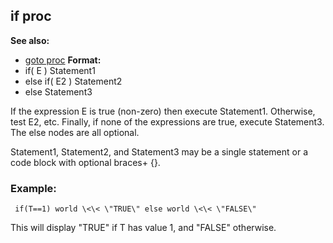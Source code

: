 ## if proc
**See also:**
+   [goto proc](/ref/proc/goto.md) <!-- -->
**Format:**
+   if( E ) Statement1
+   else if( E2 ) Statement2
+   else Statement3


If the expression E is true (non-zero) then execute Statement1.
Otherwise, test E2, etc. Finally, if none of the expressions are true,
execute Statement3. The else nodes are all optional.


Statement1, Statement2, and Statement3 may be a single
statement or a code block with optional braces+ {}.
### Example:

```
 if(T==1) world \<\< \"TRUE\" else world \<\< \"FALSE\"

```
 

This will display \"TRUE\" if T has value 1, and
\"FALSE\" otherwise.